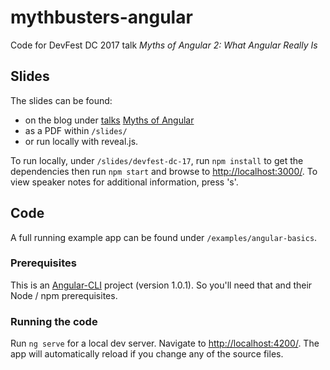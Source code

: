 # mythbusters-angular
Code for DevFest DC 2017 talk _Myths of Angular 2: What Angular Really Is_

## Slides

The slides can be found:<br />
- on the blog under [talks](https://rhgeek.github.io/talks/) [Myths of Angular](https://rhgeek.github.io/talks/myths-of-angular.html)<br />
- as a PDF within `/slides/`<br />
- or run locally with reveal.js.

To run locally, under `/slides/devfest-dc-17`, run `npm install` to get the dependencies then run `npm start` and browse to [http://localhost:3000/](http://localhost:3000/). To view speaker notes for additional information, press 's'.

## Code

A full running example app can be found under `/examples/angular-basics`.

### Prerequisites

This is an [Angular-CLI](https://github.com/angular/angular-cli) project (version 1.0.1). So you'll need that and their Node / npm prerequisites.

### Running the code

Run `ng serve` for a local dev server. Navigate to [http://localhost:4200/](http://localhost:4200/). The app will automatically reload if you change any of the source files.